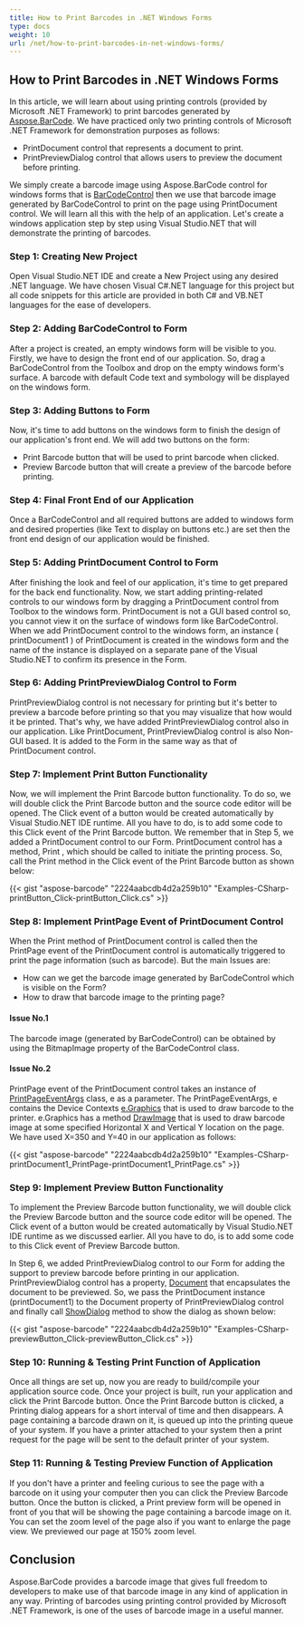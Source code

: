 ```yaml
---
title: How to Print Barcodes in .NET Windows Forms
type: docs
weight: 10
url: /net/how-to-print-barcodes-in-net-windows-forms/
---
```


## **How to Print Barcodes in .NET Windows Forms**
In this article, we will learn about using printing controls (provided by Microsoft .NET Framework) to print barcodes generated by [Aspose.BarCode](https://products.aspose.com/barcode/net). We have practiced only two printing controls of Microsoft .NET Framework for demonstration purposes as follows:

- PrintDocument control that represents a document to print.
- PrintPreviewDialog control that allows users to preview the document before printing.

We simply create a barcode image using Aspose.BarCode control for windows forms that is [BarCodeControl](https://apireference.aspose.com/barcode/net/aspose.barcode.windows.forms/barcodecontrol) then we use that barcode image generated by BarCodeControl to print on the page using PrintDocument control. We will learn all this with the help of an application. Let's create a windows application step by step using Visual Studio.NET that will demonstrate the printing of barcodes.
### **Step 1: Creating New Project**
Open Visual Studio.NET IDE and create a New Project using any desired .NET language. We have chosen Visual C#.NET language for this project but all code snippets for this article are provided in both C# and VB.NET languages for the ease of developers.
### **Step 2: Adding BarCodeControl to Form**
After a project is created, an empty windows form will be visible to you. Firstly, we have to design the front end of our application. So, drag a BarCodeControl from the Toolbox and drop on the empty windows form's surface. A barcode with default Code text and symbology will be displayed on the windows form.
### **Step 3: Adding Buttons to Form**
Now, it's time to add buttons on the windows form to finish the design of our application's front end. We will add two buttons on the form:

- Print Barcode button that will be used to print barcode when clicked.
- Preview Barcode button that will create a preview of the barcode before printing.
### **Step 4: Final Front End of our Application**
Once a BarCodeControl and all required buttons are added to windows form and desired properties (like Text to display on buttons etc.) are set then the front end design of our application would be finished.
### **Step 5: Adding PrintDocument Control to Form**
After finishing the look and feel of our application, it's time to get prepared for the back end functionality. Now, we start adding printing-related controls to our windows form by dragging a PrintDocument control from Toolbox to the windows form. PrintDocument is not a GUI based control so, you cannot view it on the surface of windows form like BarCodeControl. When we add PrintDocument control to the windows form, an instance ( printDocument1 ) of PrintDocument is created in the windows form and the name of the instance is displayed on a separate pane of the Visual Studio.NET to confirm its presence in the Form.
### **Step 6: Adding PrintPreviewDialog Control to Form**
PrintPreviewDialog control is not necessary for printing but it's better to preview a barcode before printing so that you may visualize that how would it be printed. That's why, we have added PrintPreviewDialog control also in our application. Like PrintDocument, PrintPreviewDialog control is also Non-GUI based. It is added to the Form in the same way as that of PrintDocument control.
### **Step 7: Implement Print Button Functionality**
Now, we will implement the Print Barcode button functionality. To do so, we will double click the Print Barcode button and the source code editor will be opened. The Click event of a button would be created automatically by Visual Studio.NET IDE runtime. All you have to do, is to add some code to this Click event of the Print Barcode button. We remember that in Step 5, we added a PrintDocument control to our Form. PrintDocument control has a method, Print , which should be called to initiate the printing process. So, call the Print method in the Click event of the Print Barcode button as shown below:

{{< gist "aspose-barcode" "2224aabcdb4d2a259b10" "Examples-CSharp-printButton_Click-printButton_Click.cs" >}}
### **Step 8: Implement PrintPage Event of PrintDocument Control**
When the Print method of PrintDocument control is called then the PrintPage event of the PrintDocument control is automatically triggered to print the page information (such as barcode). But the main Issues are:

- How can we get the barcode image generated by BarCodeControl which is visible on the Form?
- How to draw that barcode image to the printing page?
#### **Issue No.1**
The barcode image (generated by BarCodeControl) can be obtained by using the BitmapImage property of the BarCodeControl class.
#### **Issue No.2**
PrintPage event of the PrintDocument control takes an instance of [PrintPageEventArgs](http://msdn.microsoft.com/library/en-us/cpref/html/frlrfsystemdrawingprintingprintpageeventargsclasstopic.asp) class, e as a parameter. The PrintPageEventArgs, e contains the Device Contexts [e.Graphics](http://msdn.microsoft.com/library/en-us/cpref/html/frlrfsystemdrawingprintingprintpageeventargsclassgraphicstopic.asp) that is used to draw barcode to the printer. e.Graphics has a method [DrawImage](http://msdn.microsoft.com/library/en-us/cpref/html/frlrfsystemdrawinggraphicsclassdrawimagetopic.asp) that is used to draw barcode image at some specified Horizontal X and Vertical Y location on the page. We have used X=350 and Y=40 in our application as follows:

{{< gist "aspose-barcode" "2224aabcdb4d2a259b10" "Examples-CSharp-printDocument1_PrintPage-printDocument1_PrintPage.cs" >}}
### **Step 9: Implement Preview Button Functionality**
To implement the Preview Barcode button functionality, we will double click the Preview Barcode button and the source code editor will be opened. The Click event of a button would be created automatically by Visual Studio.NET IDE runtime as we discussed earlier. All you have to do, is to add some code to this Click event of Preview Barcode button.

In Step 6, we added PrintPreviewDialog control to our Form for adding the support to preview barcode before printing in our application. PrintPreviewDialog control has a property, [Document](http://msdn.microsoft.com/library/en-us/cpref/html/frlrfsystemwindowsformsprintpreviewdialogclassdocumenttopic.asp) that encapsulates the document to be previewed. So, we pass the PrintDocument instance (printDocument1) to the Document property of PrintPreviewDialog control and finally call [ShowDialog](http://msdn.microsoft.com/library/en-us/cpref/html/frlrfsystemwindowsformsformclassshowdialogtopic.asp) method to show the dialog as shown below:

{{< gist "aspose-barcode" "2224aabcdb4d2a259b10" "Examples-CSharp-previewButton_Click-previewButton_Click.cs" >}}
### **Step 10: Running & Testing Print Function of Application**
Once all things are set up, now you are ready to build/compile your application source code. Once your project is built, run your application and click the Print Barcode button. Once the Print Barcode button is clicked, a Printing dialog appears for a short interval of time and then disappears. A page containing a barcode drawn on it, is queued up into the printing queue of your system. If you have a printer attached to your system then a print request for the page will be sent to the default printer of your system.
### **Step 11: Running & Testing Preview Function of Application**
If you don't have a printer and feeling curious to see the page with a barcode on it using your computer then you can click the Preview Barcode button. Once the button is clicked, a Print preview form will be opened in front of you that will be showing the page containing a barcode image on it. You can set the zoom level of the page also if you want to enlarge the page view. We previewed our page at 150% zoom level.
## **Conclusion**
Aspose.BarCode provides a barcode image that gives full freedom to developers to make use of that barcode image in any kind of application in any way. Printing of barcodes using printing control provided by Microsoft .NET Framework, is one of the uses of barcode image in a useful manner.
